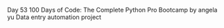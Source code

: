 Day 53 100 Days of Code: The Complete Python Pro Bootcamp by angela yu
Data entry automation project
